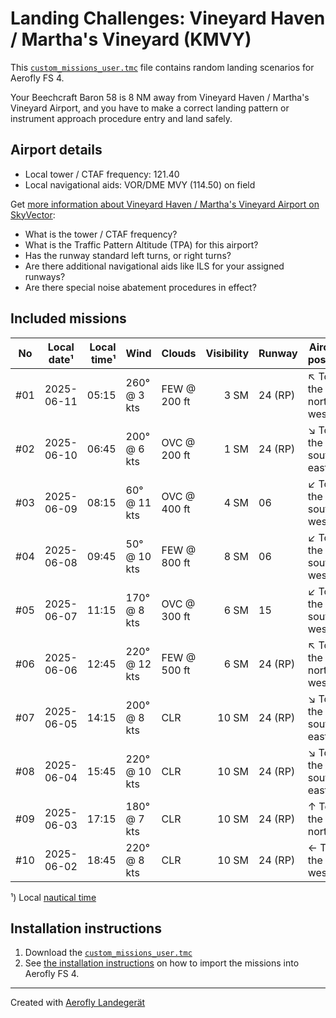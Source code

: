 # Landing Challenges: Vineyard Haven / Martha's Vineyard (KMVY)

This [`custom_missions_user.tmc`](missions/custom_missions_user.tmc) file contains random landing scenarios for Aerofly FS 4.

Your Beechcraft Baron 58 is 8 NM away from Vineyard Haven / Martha's Vineyard Airport, and you have to make a correct landing pattern or instrument approach procedure entry and land safely.

## Airport details

- Local tower / CTAF frequency: 121.40
- Local navigational aids: VOR/DME MVY (114.50) on field

Get [more information about Vineyard Haven / Martha's Vineyard Airport on SkyVector](https://skyvector.com/airport/KMVY):

- What is the tower / CTAF frequency?
- What is the Traffic Pattern Altitude (TPA) for this airport?
- Has the runway standard left turns, or right turns?
- Are there additional navigational aids like ILS for your assigned runways?
- Are there special noise abatement procedures in effect?

## Included missions

| No  | Local date¹ | Local time¹ | Wind          | Clouds       | Visibility | Runway  | Aircraft position    |
| :-: | ----------- | ----------: | ------------- | ------------ | ---------: | ------- | -------------------- |
| #01 | 2025-06-11  |       05:15 | 260° @ 3 kts  | FEW @ 200 ft |       3 SM | 24 (RP) | ↖ To the north-west |
| #02 | 2025-06-10  |       06:45 | 200° @ 6 kts  | OVC @ 200 ft |       1 SM | 24 (RP) | ↘ To the south-east |
| #03 | 2025-06-09  |       08:15 | 60° @ 11 kts  | OVC @ 400 ft |       4 SM | 06      | ↙ To the south-west |
| #04 | 2025-06-08  |       09:45 | 50° @ 10 kts  | FEW @ 800 ft |       8 SM | 06      | ↙ To the south-west |
| #05 | 2025-06-07  |       11:15 | 170° @ 8 kts  | OVC @ 300 ft |       6 SM | 15      | ↙ To the south-west |
| #06 | 2025-06-06  |       12:45 | 220° @ 12 kts | FEW @ 500 ft |       6 SM | 24 (RP) | ↖ To the north-west |
| #07 | 2025-06-05  |       14:15 | 200° @ 8 kts  | CLR          |      10 SM | 24 (RP) | ↘ To the south-east |
| #08 | 2025-06-04  |       15:45 | 220° @ 10 kts | CLR          |      10 SM | 24 (RP) | ↘ To the south-east |
| #09 | 2025-06-03  |       17:15 | 180° @ 7 kts  | CLR          |      10 SM | 24 (RP) | ↑ To the north       |
| #10 | 2025-06-02  |       18:45 | 220° @ 8 kts  | CLR          |      10 SM | 24 (RP) | ← To the west        |

¹) Local [nautical time](https://en.wikipedia.org/wiki/Nautical_time)

## Installation instructions

1. Download the [`custom_missions_user.tmc`](missions/custom_missions_user.tmc)
2. See [the installation instructions](https://fboes.github.io/aerofly-missions/docs/generic-installation.html) on how to import the missions into Aerofly FS 4.

---

Created with [Aerofly Landegerät](https://github.com/fboes/aerofly-patterns)
